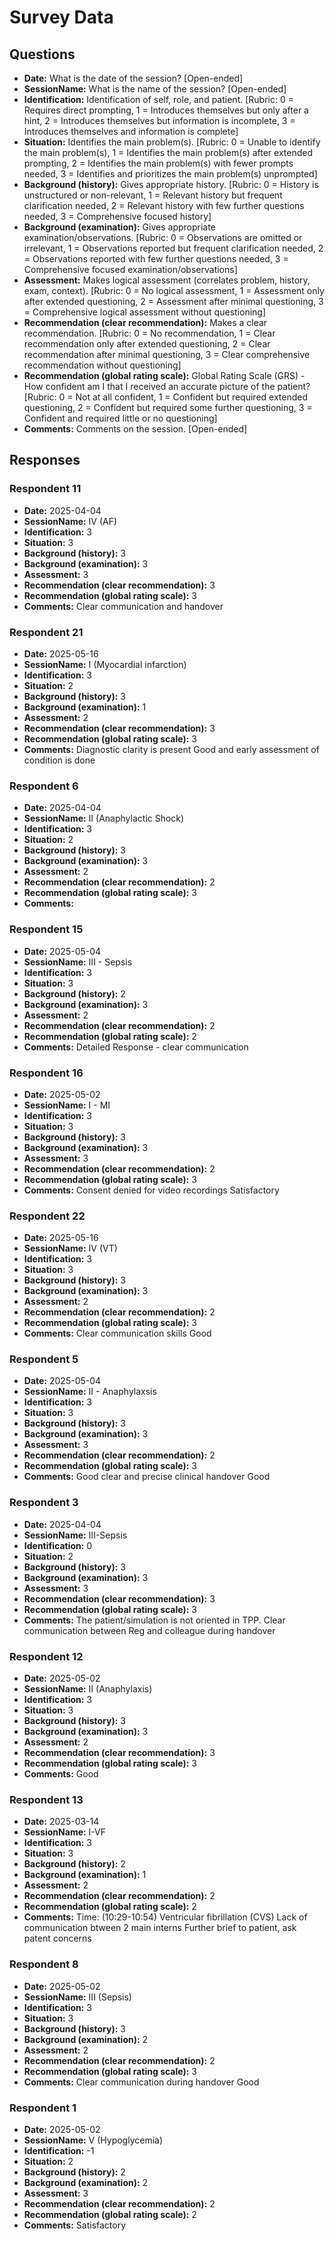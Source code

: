 # Survey Data

## Questions

- **Date:** What is the date of the session? [Open-ended]
- **SessionName:** What is the name of the session? [Open-ended]
- **Identification:** Identification of self, role, and patient. [Rubric: 0 = Requires direct prompting, 1 = Introduces themselves but only after a hint, 2 = Introduces themselves but information is incomplete, 3 = Introduces themselves and information is complete]
- **Situation:** Identifies the main problem(s). [Rubric: 0 = Unable to identify the main problem(s), 1 = Identifies the main problem(s) after extended prompting, 2 = Identifies the main problem(s) with fewer prompts needed, 3 = Identifies and prioritizes the main problem(s) unprompted]
- **Background (history):** Gives appropriate history. [Rubric: 0 = History is unstructured or non-relevant, 1 = Relevant history but frequent clarification needed, 2 = Relevant history with few further questions needed, 3 = Comprehensive focused history]
- **Background (examination):** Gives appropriate examination/observations. [Rubric: 0 = Observations are omitted or irrelevant, 1 = Observations reported but frequent clarification needed, 2 = Observations reported with few further questions needed, 3 = Comprehensive focused examination/observations]
- **Assessment:** Makes logical assessment (correlates problem, history, exam, context). [Rubric: 0 = No logical assessment, 1 = Assessment only after extended questioning, 2 = Assessment after minimal questioning, 3 = Comprehensive logical assessment without questioning]
- **Recommendation (clear recommendation):** Makes a clear recommendation. [Rubric: 0 = No recommendation, 1 = Clear recommendation only after extended questioning, 2 = Clear recommendation after minimal questioning, 3 = Clear comprehensive recommendation without questioning]
- **Recommendation (global rating scale):** Global Rating Scale (GRS) - How confident am I that I received an accurate picture of the patient? [Rubric: 0 = Not at all confident, 1 = Confident but required extended questioning, 2 = Confident but required some further questioning, 3 = Confident and required little or no questioning]
- **Comments:** Comments on the session. [Open-ended]

## Responses

### Respondent 11

- **Date:** 2025-04-04
- **SessionName:** IV (AF)
- **Identification:** 3
- **Situation:** 3
- **Background (history):** 3
- **Background (examination):** 3
- **Assessment:** 3
- **Recommendation (clear recommendation):** 3
- **Recommendation (global rating scale):** 3
- **Comments:** Clear communication and handover

### Respondent 21

- **Date:** 2025-05-16
- **SessionName:** I (Myocardial infarction)
- **Identification:** 3
- **Situation:** 2
- **Background (history):** 3
- **Background (examination):** 1
- **Assessment:** 2
- **Recommendation (clear recommendation):** 3
- **Recommendation (global rating scale):** 3
- **Comments:** Diagnostic clarity is present
Good and early assessment of condition is done

### Respondent 6

- **Date:** 2025-04-04
- **SessionName:** II (Anaphylactic Shock)
- **Identification:** 3
- **Situation:** 2
- **Background (history):** 3
- **Background (examination):** 3
- **Assessment:** 2
- **Recommendation (clear recommendation):** 2
- **Recommendation (global rating scale):** 3
- **Comments:** 

### Respondent 15

- **Date:** 2025-05-04
- **SessionName:** III - Sepsis
- **Identification:** 3
- **Situation:** 3
- **Background (history):** 2
- **Background (examination):** 3
- **Assessment:** 2
- **Recommendation (clear recommendation):** 2
- **Recommendation (global rating scale):** 2
- **Comments:** Detailed Response - clear communication

### Respondent 16

- **Date:** 2025-05-02
- **SessionName:** I - MI
- **Identification:** 3
- **Situation:** 3
- **Background (history):** 3
- **Background (examination):** 3
- **Assessment:** 3
- **Recommendation (clear recommendation):** 2
- **Recommendation (global rating scale):** 3
- **Comments:** Consent denied for video recordings
Satisfactory

### Respondent 22

- **Date:** 2025-05-16
- **SessionName:** IV (VT)
- **Identification:** 3
- **Situation:** 3
- **Background (history):** 3
- **Background (examination):** 3
- **Assessment:** 2
- **Recommendation (clear recommendation):** 2
- **Recommendation (global rating scale):** 3
- **Comments:** Clear communication skills
Good

### Respondent 5

- **Date:** 2025-05-04
- **SessionName:** II - Anaphylaxsis
- **Identification:** 3
- **Situation:** 3
- **Background (history):** 3
- **Background (examination):** 3
- **Assessment:** 3
- **Recommendation (clear recommendation):** 2
- **Recommendation (global rating scale):** 3
- **Comments:** Good clear and precise clinical handover
Good

### Respondent 3

- **Date:** 2025-04-04
- **SessionName:** III-Sepsis
- **Identification:** 0
- **Situation:** 2
- **Background (history):** 3
- **Background (examination):** 3
- **Assessment:** 3
- **Recommendation (clear recommendation):** 3
- **Recommendation (global rating scale):** 3
- **Comments:** The patient/simulation is not oriented in TPP.
Clear communication between Reg and colleague during handover

### Respondent 12

- **Date:** 2025-05-02
- **SessionName:** II (Anaphylaxis)
- **Identification:** 3
- **Situation:** 3
- **Background (history):** 3
- **Background (examination):** 3
- **Assessment:** 2
- **Recommendation (clear recommendation):** 3
- **Recommendation (global rating scale):** 3
- **Comments:** Good

### Respondent 13

- **Date:** 2025-03-14
- **SessionName:** I-VF
- **Identification:** 3
- **Situation:** 3
- **Background (history):** 2
- **Background (examination):** 1
- **Assessment:** 2
- **Recommendation (clear recommendation):** 2
- **Recommendation (global rating scale):** 2
- **Comments:** Time: (10:29-10:54)
Ventricular fibrillation (CVS)
Lack of communication btween 2 main interns
Further brief to patient, ask patent concerns

### Respondent 8

- **Date:** 2025-05-02
- **SessionName:** III (Sepsis)
- **Identification:** 3
- **Situation:** 3
- **Background (history):** 3
- **Background (examination):** 2
- **Assessment:** 2
- **Recommendation (clear recommendation):** 2
- **Recommendation (global rating scale):** 3
- **Comments:** Clear communication during handover
Good

### Respondent 1

- **Date:** 2025-05-02
- **SessionName:** V (Hypoglycemia)
- **Identification:** -1
- **Situation:** 2
- **Background (history):** 2
- **Background (examination):** 2
- **Assessment:** 3
- **Recommendation (clear recommendation):** 2
- **Recommendation (global rating scale):** 2
- **Comments:** Satisfactory

